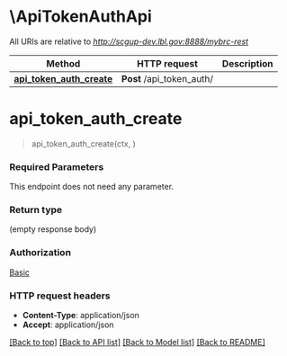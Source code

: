 # \ApiTokenAuthApi

All URIs are relative to *http://scgup-dev.lbl.gov:8888/mybrc-rest*

Method | HTTP request | Description
------------- | ------------- | -------------
[**api_token_auth_create**](ApiTokenAuthApi.md#api_token_auth_create) | **Post** /api_token_auth/ | 


# **api_token_auth_create**
> api_token_auth_create(ctx, )




### Required Parameters
This endpoint does not need any parameter.

### Return type

 (empty response body)

### Authorization

[Basic](../README.md#Basic)

### HTTP request headers

 - **Content-Type**: application/json
 - **Accept**: application/json

[[Back to top]](#) [[Back to API list]](../README.md#documentation-for-api-endpoints) [[Back to Model list]](../README.md#documentation-for-models) [[Back to README]](../README.md)

